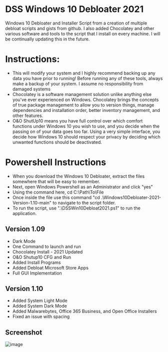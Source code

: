 # DSS Windows 10 Debloater 2021
Windows 10 Debloater and Installer Script from a creation of multiple debloat scripts and gists from github. I also added Chocolatey and other various software and tools to the script that I install on every machine. I will be continually updating this in the future. 

# Instructions:
- This will modify your system and I highly recommend backing up any data you have prior to running! Before running any of these tools, always make a backup of your system. I assume no responsibility from damaged systems
- Chocolatey is a software management solution unlike anything else you've ever experienced on Windows. Chocolatey brings the concepts of true package management to allow you to version things, manage dependencies and installation order, better inventory management, and other features.
- O&O ShutUp10 means you have full control over which comfort functions under Windows 10 you wish to use, and you decide when the passing on of your data goes too far. Using a very simple interface, you decide how Windows 10 should respect your privacy by deciding which unwanted functions should be deactivated.

# Powershell Instructions
- When you download the Windows 10 Debloater, extract the files somewhere that will be easy to remember. 
- Next, open Windows Powershell as an Administrator and click "yes"
- Using the command here, cd C:\Path\To\File
- Once inside the file use this command "cd .\Windows10Debloater-2021-Version-1.10-main\" to navigate to the script folder.
- To run the script, use ".\DSSWin10Debloat2021.ps1" to run the application. 

## Version 1.09

- Dark Mode
- One Command to launch and run
- Chocolatey Install - 2021 Updated
- O&O Shutup10 CFG and Run
- Added Install Programs
- Added Debloat Microsoft Store Apps
- Full GUI Implementation

## Version 1.10

- Added System Light Mode
- Added System Dark Mode
- Added Malwarebytes, Office 365 Business, and Open Office Installers
- Fixed an issue with spacing

## Screenshot
![image](https://github.com/Immain/Windows10Debloater-2021-Updated/blob/main/Images/V110.PNG)


